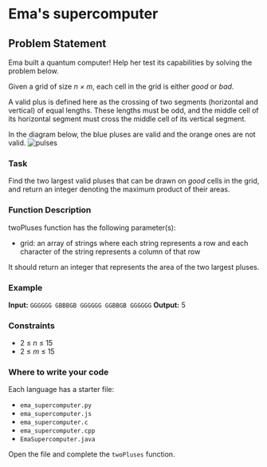 # Ema's supercomputer

## Problem Statement

Ema built a quantum computer! Help her test its capabilities by solving the problem below.

Given a grid of size *n × m*, each cell in the grid is either *good* or *bad*.

A valid plus is defined here as the crossing of two segments (horizontal and vertical) of equal lengths. These lengths must be odd, and the middle cell of its horizontal segment must cross the middle cell of its vertical segment.

In the diagram below, the blue pluses are valid and the orange ones are not valid.
![pulses](https://res.cloudinary.com/dzjujqvly/image/upload/v1746529605/1445015866-5e338e8b70-pluseses_rkrqph.png)

### Task

Find the two largest valid pluses that can be drawn on *good* cells in the grid, and return an integer denoting the maximum product of their areas.

### Function Description

twoPluses function has the following parameter(s):
- grid: an array of strings where each string represents a row and each character of the string represents a column of that row

It should return an integer that represents the area of the two largest pluses.

### Example

**Input:**
`
GGGGGG
GBBBGB
GGGGGG
GGBBGB
GGGGGG
`
**Output:** 5

### Constraints

- 2 ≤ *n* ≤ 15
- 2 ≤ *m* ≤ 15

### Where to write your code

Each language has a starter file:
- `ema_supercomputer.py`
- `ema_supercomputer.js`
- `ema_supercomputer.c`
- `ema_supercomputer.cpp`
- `EmaSupercomputer.java`

Open the file and complete the `twoPluses` function.